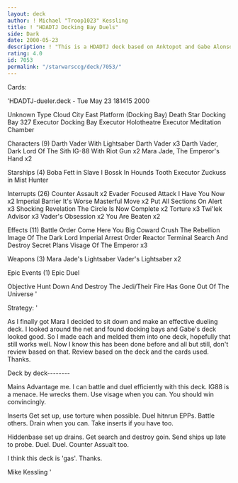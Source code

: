 ```yaml
---
layout: deck
author: ! Michael "Troop1023" Kessling
title: ! "HDADTJ Docking Bay Duels"
side: Dark
date: 2000-05-23
description: ! "This is a HDADTJ deck based on Anktopot and Gabe Alonso's dueling deck. It is basically a meld."
rating: 4.0
id: 7053
permalink: "/starwarsccg/deck/7053/"
---
```

Cards: 

'HDADTJ-dueler.deck - Tue May 23 181415 2000


Unknown Type
Cloud City East Platform (Docking Bay)
Death Star Docking Bay 327
Executor Docking Bay
Executor Holotheatre
Executor Meditation Chamber

Characters (9)
Darth Vader With Lightsaber
Darth Vader  x3
Darth Vader, Dark Lord Of The Sith
IG-88 With Riot Gun  x2
Mara Jade, The Emperor's Hand	x2

Starships (4)
Boba Fett in Slave I
Bossk In Hounds Tooth
Executor
Zuckuss in Mist Hunter

Interrupts (26)
Counter Assault  x2
Evader
Focused Attack
I Have You Now	x2
Imperial Barrier
It's Worse
Masterful Move	x2
Put All Sections On Alert  x3
Shocking Revelation
The Circle Is Now Complete  x2
Torture  x3
Twi'lek Advisor  x3
Vader's Obsession  x2
You Are Beaten	x2

Effects (11)
Battle Order
Come Here You Big Coward
Crush The Rebellion
Image Of The Dark Lord
Imperial Arrest Order
Reactor Terminal
Search And Destroy
Secret Plans
Visage Of The Emperor  x3

Weapons (3)
Mara Jade's Lightsaber
Vader's Lightsaber  x2

Epic Events (1)
Epic Duel

Objective
Hunt Down And Destroy The Jedi/Their Fire Has Gone Out Of The Universe
'

Strategy: '

As I finally got Mara I decided to sit down and make an effective dueling deck. I looked around the net and found docking bays and Gabe's deck looked good. So I made each and melded them into one deck, hopefully that still works well. Now I know this has been done before and all but still, don't review based on that. Review based on the deck and the cards used. Thanks.

Deck by deck--------

Mains Advantage me. I can battle and duel efficiently with this deck. IG88 is a menace. He wrecks them. Use visage when you can. You should win convincingly.

Inserts Get set up, use torture when possible. Duel hitnrun EPPs. Battle others. Drain when you can. Take inserts if you have too.

Hiddenbase set up drains. Get search and destroy goin. Send ships up late to probe. Duel. Duel. Counter Assualt too.

I think this deck is 'gas'. Thanks.

Mike Kessling
'
